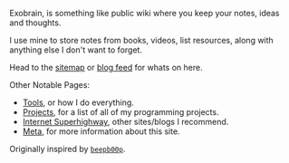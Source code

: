 Exobrain, is something like public wiki where you keep your notes, ideas and thoughts.

I use mine to store notes from books, videos, list resources, along with anything else I don't want to forget. 

Head to the [sitemap](/sitemap) or [blog feed](/feed) for whats on here.

Other Notable Pages:

  - [Tools](/tools), or how I do everything.
  - [Projects](/projects), for a list of all of my programming projects.
  - [Internet Superhighway](/superhighway), other sites/blogs I recommend.
  - [Meta](/meta), for more information about this site.

Originally inspired by [`beepb00p`](https://beepb00p.xyz/exobrain/exobrain.html).

